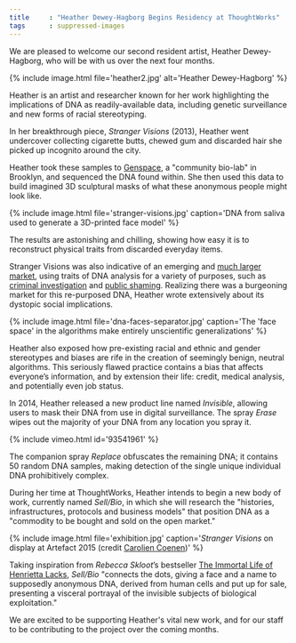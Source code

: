 ```yaml
---
title     : "Heather Dewey-Hagborg Begins Residency at ThoughtWorks"
tags      : suppressed-images
---
```

We are pleased to welcome our second resident artist, Heather Dewey-Hagborg, who will be with us over the next four months.

{% include image.html file='heather2.jpg' alt='Heather Dewey-Hagborg' %}

Heather is an artist and researcher known for her work highlighting the implications of DNA as readily-available data, including genetic surveillance and new forms of racial stereotyping.

<!--excerpt-ends-->

In her breakthrough piece, <em>Stranger Visions</em> (2013), Heather went undercover collecting cigarette butts, chewed gum and discarded hair she picked up incognito around the city.

Heather took these samples to [Genspace](http://genspace.org/), a "community bio-lab" in Brooklyn, and sequenced the DNA found within. She then used this data to build imagined 3D sculptural masks of what these anonymous people might look like.

{% include image.html file='stranger-visions.jpg'
   caption='DNA from saliva used to generate a 3D-printed face model' %}

The results are astonishing and chilling, showing how easy it is to reconstruct physical traits from discarded everyday items. 

Stranger Visions was also indicative of an emerging and [much larger market](https://snapshot.parabon-nanolabs.com/), using traits of DNA analysis for a variety of purposes, such as [criminal investigation](http://www.nytimes.com/2015/02/24/science/building-face-and-a-case-on-dna.html) and [public shaming](http://time.com/3890499/hong-kong-littering-campaign/). Realizing there was a burgeoning market for this re-purposed DNA, Heather wrote extensively about its dystopic social implications.

{% include image.html file='dna-faces-separator.jpg'
   caption='The \'face space\' in the algorithms make entirely unscientific generalizations' %}

Heather also exposed how pre-existing racial and ethnic and gender stereotypes and biases are rife in the creation of seemingly benign, neutral algorithms. This seriously flawed practice contains a bias that affects everyone’s information, and by extension their life: credit, medical analysis, and potentially even job status.

In 2014, Heather released a new product line named <em>Invisible</em>, allowing users to mask their DNA from use in digital surveillance. The spray <em>Erase</em> wipes out the majority of your DNA from any location you spray it.

{% include vimeo.html id='93541961' %}

The companion spray <em>Replace</em> obfuscates the remaining DNA; it contains 50 random DNA samples, making detection of the single unique individual DNA prohibitively complex.

During her time at ThoughtWorks, Heather intends to begin a new body of work, currently named <em>Sell/Bio</em>, in which she will research the "histories, infrastructures, protocols and business models" that position DNA as a "commodity to be bought and sold on the open market."

{% include image.html file='exhibition.jpg'
   caption='<em>Stranger Visions</em> on display at Artefact 2015 (credit <a href="https://www.flickr.com/photos/carolienc/15983790824/">Carolien Coenen</a>)' %}

Taking inspiration from <em>Rebecca Skloot</em>’s bestseller [The Immortal Life of Henrietta Lacks](http://rebeccaskloot.com/the-immortal-life/), <em>Sell/Bio</em> "connects the dots, giving a face and a name to supposedly anonymous DNA, derived from human cells and put up for sale, presenting a visceral portrayal of the invisible subjects of biological exploitation."

We are excited to be supporting Heather's vital new work, and for our staff to be contributing to the project over the coming months.